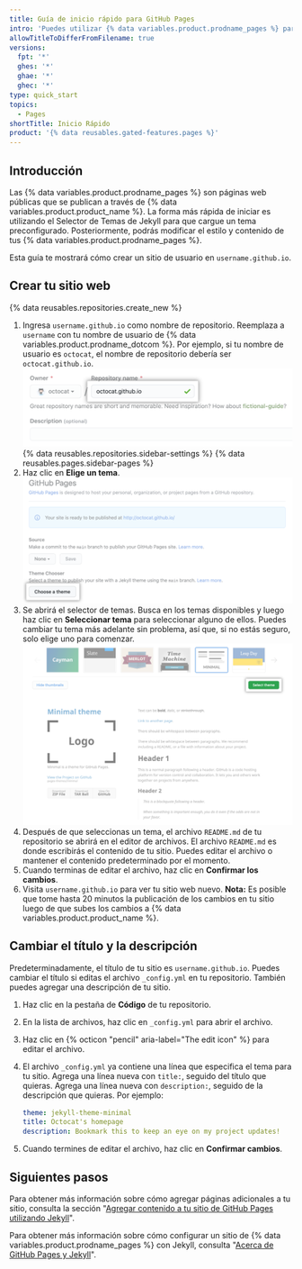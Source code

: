 ```yaml
---
title: Guía de inicio rápido para GitHub Pages
intro: 'Puedes utilizar {% data variables.product.prodname_pages %} para mostrar algunos proyectos de código abierto, hospedar un blog o incluso compartir tu CV. Esta guía te ayudará a iniciar creando tu siguiente sitio web.'
allowTitleToDifferFromFilename: true
versions:
  fpt: '*'
  ghes: '*'
  ghae: '*'
  ghec: '*'
type: quick_start
topics:
  - Pages
shortTitle: Inicio Rápido
product: '{% data reusables.gated-features.pages %}'
---
```


## Introducción

Las {% data variables.product.prodname_pages %} son páginas web públicas que se publican a través de {% data variables.product.product_name %}. La forma más rápida de iniciar es utilizando el Selector de Temas de Jekyll para que cargue un tema preconfigurado. Posteriormente, podrás modificar el estilo y contenido de tus {% data variables.product.prodname_pages %}.

Esta guía te mostrará cómo crear un sitio de usuario en `username.github.io`.

## Crear tu sitio web

{% data reusables.repositories.create_new %}
1. Ingresa `username.github.io` como nombre de repositorio. Reemplaza a `username` con tu nombre de usuario de {% data variables.product.prodname_dotcom %}. Por ejemplo, si tu nombre de usuario es `octocat`, el nombre de repositorio debería ser `octocat.github.io`. ![Campo de nombre de repositorio](/assets/images/help/pages/create-repository-name-pages.png)
{% data reusables.repositories.sidebar-settings %}
{% data reusables.pages.sidebar-pages %}
1. Haz clic en **Elige un tema**. ![Elija un botón del tema](/assets/images/help/pages/choose-theme.png)
2. Se abrirá el selector de temas. Busca en los temas disponibles y luego haz clic en **Seleccionar tema** para seleccionar alguno de ellos. Puedes cambiar tu tema más adelante sin problema, así que, si no estás seguro, solo elige uno para comenzar. ![Opciones de temas y botón Select theme (Seleccionar tema)](/assets/images/help/pages/select-theme.png)
3. Después de que seleccionas un tema, el archivo `README.md` de tu repositorio se abrirá en el editor de archivos. El archivo `README.md` es donde escribirás el contenido de tu sitio. Puedes editar el archivo o mantener el contenido predeterminado por el momento.
4. Cuando terminas de editar el archivo, haz clic en **Confirmar los cambios**.
5. Visita `username.github.io` para ver tu sitio web nuevo. **Nota:** Es posible que tome hasta 20 minutos la publicación de los cambios en tu sitio luego de que subes los cambios a {% data variables.product.product_name %}.

## Cambiar el título y la descripción

Predeterminadamente, el título de tu sitio es `username.github.io`. Puedes cambiar el título si editas el archivo `_config.yml` en tu repositorio. También puedes agregar una descripción de tu sitio.

1. Haz clic en la pestaña de **Código** de tu repositorio.
1. En la lista de archivos, haz clic en `_config.yml` para abrir el archivo.
1. Haz clic en {% octicon "pencil" aria-label="The edit icon" %} para editar el archivo.
1. El archivo `_config.yml` ya contiene una línea que especifica el tema para tu sitio. Agrega una línea nueva con `title:`, seguido del título que quieras. Agrega una línea nueva con `description:`, seguido de la descripción que quieras. Por ejemplo:

   ```yaml
   theme: jekyll-theme-minimal
   title: Octocat's homepage
   description: Bookmark this to keep an eye on my project updates!
   ```

1. Cuando termines de editar el archivo, haz clic en **Confirmar cambios**.

## Siguientes pasos

Para obtener más información sobre cómo agregar páginas adicionales a tu sitio, consulta la sección "[Agregar contenido a tu sitio de GitHub Pages utilizando Jekyll](/pages/setting-up-a-github-pages-site-with-jekyll/adding-content-to-your-github-pages-site-using-jekyll#about-content-in-jekyll-sites)".

Para obtener más información sobre cómo configurar un sitio de {% data variables.product.prodname_pages %} con Jekyll, consulta "[Acerca de GitHub Pages y Jekyll](/pages/setting-up-a-github-pages-site-with-jekyll/about-github-pages-and-jekyll)".

